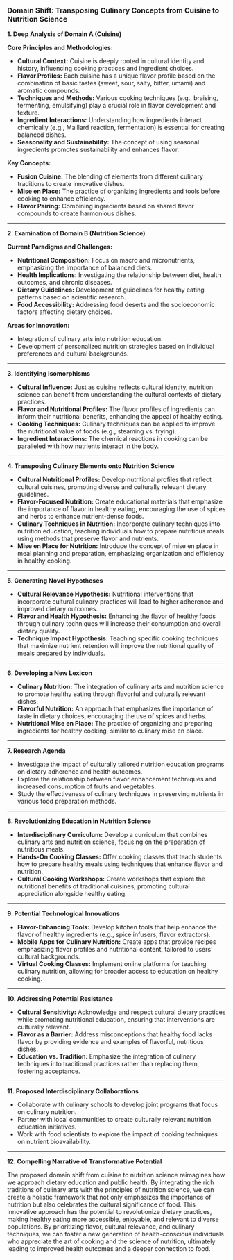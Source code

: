 ### Domain Shift: Transposing Culinary Concepts from Cuisine to Nutrition Science

**1. Deep Analysis of Domain A (Cuisine)**

**Core Principles and Methodologies:**
- **Cultural Context:** Cuisine is deeply rooted in cultural identity and history, influencing cooking practices and ingredient choices.
- **Flavor Profiles:** Each cuisine has a unique flavor profile based on the combination of basic tastes (sweet, sour, salty, bitter, umami) and aromatic compounds.
- **Techniques and Methods:** Various cooking techniques (e.g., braising, fermenting, emulsifying) play a crucial role in flavor development and texture.
- **Ingredient Interactions:** Understanding how ingredients interact chemically (e.g., Maillard reaction, fermentation) is essential for creating balanced dishes.
- **Seasonality and Sustainability:** The concept of using seasonal ingredients promotes sustainability and enhances flavor.

**Key Concepts:**
- **Fusion Cuisine:** The blending of elements from different culinary traditions to create innovative dishes.
- **Mise en Place:** The practice of organizing ingredients and tools before cooking to enhance efficiency.
- **Flavor Pairing:** Combining ingredients based on shared flavor compounds to create harmonious dishes.

---

**2. Examination of Domain B (Nutrition Science)**

**Current Paradigms and Challenges:**
- **Nutritional Composition:** Focus on macro and micronutrients, emphasizing the importance of balanced diets.
- **Health Implications:** Investigating the relationship between diet, health outcomes, and chronic diseases.
- **Dietary Guidelines:** Development of guidelines for healthy eating patterns based on scientific research.
- **Food Accessibility:** Addressing food deserts and the socioeconomic factors affecting dietary choices.

**Areas for Innovation:**
- Integration of culinary arts into nutrition education.
- Development of personalized nutrition strategies based on individual preferences and cultural backgrounds.

---

**3. Identifying Isomorphisms**

- **Cultural Influence:** Just as cuisine reflects cultural identity, nutrition science can benefit from understanding the cultural contexts of dietary practices.
- **Flavor and Nutritional Profiles:** The flavor profiles of ingredients can inform their nutritional benefits, enhancing the appeal of healthy eating.
- **Cooking Techniques:** Culinary techniques can be applied to improve the nutritional value of foods (e.g., steaming vs. frying).
- **Ingredient Interactions:** The chemical reactions in cooking can be paralleled with how nutrients interact in the body.

---

**4. Transposing Culinary Elements onto Nutrition Science**

- **Cultural Nutritional Profiles:** Develop nutritional profiles that reflect cultural cuisines, promoting diverse and culturally relevant dietary guidelines.
- **Flavor-Focused Nutrition:** Create educational materials that emphasize the importance of flavor in healthy eating, encouraging the use of spices and herbs to enhance nutrient-dense foods.
- **Culinary Techniques in Nutrition:** Incorporate culinary techniques into nutrition education, teaching individuals how to prepare nutritious meals using methods that preserve flavor and nutrients.
- **Mise en Place for Nutrition:** Introduce the concept of mise en place in meal planning and preparation, emphasizing organization and efficiency in healthy cooking.

---

**5. Generating Novel Hypotheses**

- **Cultural Relevance Hypothesis:** Nutritional interventions that incorporate cultural culinary practices will lead to higher adherence and improved dietary outcomes.
- **Flavor and Health Hypothesis:** Enhancing the flavor of healthy foods through culinary techniques will increase their consumption and overall dietary quality.
- **Technique Impact Hypothesis:** Teaching specific cooking techniques that maximize nutrient retention will improve the nutritional quality of meals prepared by individuals.

---

**6. Developing a New Lexicon**

- **Culinary Nutrition:** The integration of culinary arts and nutrition science to promote healthy eating through flavorful and culturally relevant dishes.
- **Flavorful Nutrition:** An approach that emphasizes the importance of taste in dietary choices, encouraging the use of spices and herbs.
- **Nutritional Mise en Place:** The practice of organizing and preparing ingredients for healthy cooking, similar to culinary mise en place.

---

**7. Research Agenda**

- Investigate the impact of culturally tailored nutrition education programs on dietary adherence and health outcomes.
- Explore the relationship between flavor enhancement techniques and increased consumption of fruits and vegetables.
- Study the effectiveness of culinary techniques in preserving nutrients in various food preparation methods.

---

**8. Revolutionizing Education in Nutrition Science**

- **Interdisciplinary Curriculum:** Develop a curriculum that combines culinary arts and nutrition science, focusing on the preparation of nutritious meals.
- **Hands-On Cooking Classes:** Offer cooking classes that teach students how to prepare healthy meals using techniques that enhance flavor and nutrition.
- **Cultural Cooking Workshops:** Create workshops that explore the nutritional benefits of traditional cuisines, promoting cultural appreciation alongside healthy eating.

---

**9. Potential Technological Innovations**

- **Flavor-Enhancing Tools:** Develop kitchen tools that help enhance the flavor of healthy ingredients (e.g., spice infusers, flavor extractors).
- **Mobile Apps for Culinary Nutrition:** Create apps that provide recipes emphasizing flavor profiles and nutritional content, tailored to users' cultural backgrounds.
- **Virtual Cooking Classes:** Implement online platforms for teaching culinary nutrition, allowing for broader access to education on healthy cooking.

---

**10. Addressing Potential Resistance**

- **Cultural Sensitivity:** Acknowledge and respect cultural dietary practices while promoting nutritional education, ensuring that interventions are culturally relevant.
- **Flavor as a Barrier:** Address misconceptions that healthy food lacks flavor by providing evidence and examples of flavorful, nutritious dishes.
- **Education vs. Tradition:** Emphasize the integration of culinary techniques into traditional practices rather than replacing them, fostering acceptance.

---

**11. Proposed Interdisciplinary Collaborations**

- Collaborate with culinary schools to develop joint programs that focus on culinary nutrition.
- Partner with local communities to create culturally relevant nutrition education initiatives.
- Work with food scientists to explore the impact of cooking techniques on nutrient bioavailability.

---

**12. Compelling Narrative of Transformative Potential**

The proposed domain shift from cuisine to nutrition science reimagines how we approach dietary education and public health. By integrating the rich traditions of culinary arts with the principles of nutrition science, we can create a holistic framework that not only emphasizes the importance of nutrition but also celebrates the cultural significance of food. This innovative approach has the potential to revolutionize dietary practices, making healthy eating more accessible, enjoyable, and relevant to diverse populations. By prioritizing flavor, cultural relevance, and culinary techniques, we can foster a new generation of health-conscious individuals who appreciate the art of cooking and the science of nutrition, ultimately leading to improved health outcomes and a deeper connection to food.